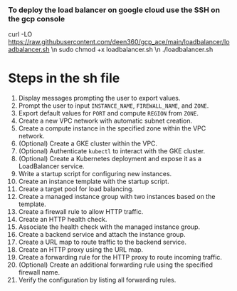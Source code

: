 ### To deploy the load balancer on google cloud use the SSH on the gcp console 

curl -LO https://raw.githubusercontent.com/deen360/gcp_ace/main/loadbalancer/loadbalancer.sh \n
sudo chmod +x loadbalancer.sh \n
./loadbalancer.sh


# Steps in the sh file
1. Display messages prompting the user to export values.  
2. Prompt the user to input `INSTANCE_NAME`, `FIREWALL_NAME`, and `ZONE`.  
3. Export default values for `PORT` and compute `REGION` from `ZONE`.  
4. Create a new VPC network with automatic subnet creation.  
5. Create a compute instance in the specified zone within the VPC network.  
6. (Optional) Create a GKE cluster within the VPC.  
7. (Optional) Authenticate `kubectl` to interact with the GKE cluster.  
8. (Optional) Create a Kubernetes deployment and expose it as a LoadBalancer service.  
9. Write a startup script for configuring new instances.  
10. Create an instance template with the startup script.  
11. Create a target pool for load balancing.  
12. Create a managed instance group with two instances based on the template.  
13. Create a firewall rule to allow HTTP traffic.  
14. Create an HTTP health check.  
15. Associate the health check with the managed instance group.  
16. Create a backend service and attach the instance group.  
17. Create a URL map to route traffic to the backend service.  
18. Create an HTTP proxy using the URL map.  
19. Create a forwarding rule for the HTTP proxy to route incoming traffic.  
20. (Optional) Create an additional forwarding rule using the specified firewall name.  
21. Verify the configuration by listing all forwarding rules.